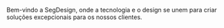 Bem-vindo a SegDesign, onde a tecnologia e o design se unem para criar soluções excepcionais para os nossos clientes.

